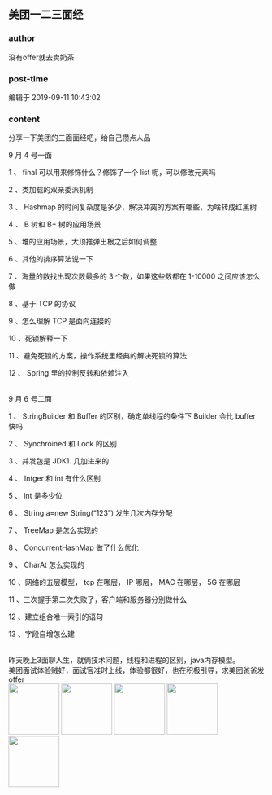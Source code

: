 ## 美团一二三面经
### author 
没有offer就去卖奶茶
### post-time 

编辑于  2019-09-11 10:43:02
### content 
<div class="post-topic-des nc-post-content">
 <div>
  分享一下美团的三面面经吧，给自己攒点人品
 </div>
 <div>
  <p>
   <span>
    9
   </span>
   月
   <span>
    4
   </span>
   号一面
   <span>
   </span>
  </p>
  <p>
   <span>
    1
   </span>
   、
   <span>
    final
   </span>
   可以用来修饰什么？修饰了一个
   <span>
    list
   </span>
   呢，可以修改元素吗
   <span>
   </span>
  </p>
  <p>
   <span>
    2
   </span>
   、类加载的双亲委派机制
   <span>
   </span>
  </p>
  <p>
   <span>
    3
   </span>
   、
   <span>
    Hashmap
   </span>
   的时间复杂度是多少，解决冲突的方案有哪些，为啥转成红黑树
   <span>
   </span>
  </p>
  <p>
   <span>
    4
   </span>
   、
   <span>
    B
   </span>
   树和
   <span>
    B+
   </span>
   树的应用场景
   <span>
   </span>
  </p>
  <p>
   <span>
    5
   </span>
   、堆的应用场景，大顶推弹出根之后如何调整
   <span>
   </span>
  </p>
  <p>
   <span>
    6
   </span>
   、其他的排序算法说一下
   <span>
   </span>
  </p>
  <p>
   <span>
    7
   </span>
   、海量的数找出现次数最多的
   <span>
    3
   </span>
   个数，如果这些数都在
   <span>
    1-10000
   </span>
   之间应该怎么做
   <span>
   </span>
  </p>
  <p>
   <span>
    8
   </span>
   、基于
   <span>
    TCP
   </span>
   的协议
   <span>
   </span>
  </p>
  <p>
   <span>
    9
   </span>
   、怎么理解
   <span>
    TCP
   </span>
   是面向连接的
   <span>
   </span>
  </p>
  <p>
   <span>
    10
   </span>
   、死锁解释一下
   <span>
   </span>
  </p>
  <p>
   <span>
    11
   </span>
   、避免死锁的方案，操作系统里经典的解决死锁的算法
   <span>
   </span>
  </p>
  <p>
   <span>
    12
   </span>
   、
   <span>
    Spring
   </span>
   里的控制反转和依赖注入
   <span>
   </span>
  </p>
  <div>
   <span>
    <br/>
   </span>
  </div>
  <div>
   <span>
    9
   </span>
   月
   <span>
    6
   </span>
   号二面
  </div>
  <p>
   <span>
    1
   </span>
   、
   <span>
    StringBuilder
   </span>
   和
   <span>
    Buffer
   </span>
   的区别，确定单线程的条件下
   <span>
    Builder
   </span>
   会比
   <span>
    buffer
   </span>
   快吗
   <span>
   </span>
  </p>
  <p>
   <span>
    2
   </span>
   、
   <span>
    Synchroined
   </span>
   和
   <span>
    Lock
   </span>
   的区别
   <span>
   </span>
  </p>
  <p>
   <span>
    3
   </span>
   、并发包是
   <span>
    JDK1.
   </span>
   几加进来的
   <span>
   </span>
  </p>
  <p>
   <span>
    4
   </span>
   、
   <span>
    Intger
   </span>
   和
   <span>
    int
   </span>
   有什么区别
   <span>
   </span>
  </p>
  <p>
   <span>
    5
   </span>
   、
   <span>
    int
   </span>
   是多少位
   <span>
   </span>
  </p>
  <p>
   <span>
    6
   </span>
   、
   <span>
    String a=new String(“123”)
   </span>
   发生几次内存分配
   <span>
   </span>
  </p>
  <p>
   <span>
    7
   </span>
   、
   <span>
    TreeMap
   </span>
   是怎么实现的
   <span>
   </span>
  </p>
  <p>
   <span>
    8
   </span>
   、
   <span>
    ConcurrentHashMap
   </span>
   做了什么优化
   <span>
   </span>
  </p>
  <p>
   <span>
    9
   </span>
   、
   <span>
    CharAt
   </span>
   怎么实现的
   <span>
   </span>
  </p>
  <p>
   <span>
    10
   </span>
   、网络的五层模型，
   <span>
    tcp
   </span>
   在哪层，
   <span>
    IP
   </span>
   哪层，
   <span>
    MAC
   </span>
   在哪层，
   <span>
    5G
   </span>
   在哪层
   <span>
   </span>
  </p>
  <p>
   <span>
    11
   </span>
   、三次握手第二次失败了，客户端和服务器分别做什么
   <span>
   </span>
  </p>
  <p>
   <span>
    12
   </span>
   、建立组合唯一索引的语句
   <span>
   </span>
  </p>
  <p>
   <span>
    13
   </span>
   、字段自增怎么建
   <span>
   </span>
  </p>
  <div>
   <br/>
  </div>
  昨天晚上3面聊人生，就俩技术问题，线程和进程的区别，java内存模型。
  <br/>
 </div>
 <div>
  美团面试体验贼好，面试官准时上线，体验都很好，也在积极引导，求美团爸爸发offer
 </div>
 <div>
  <img data-card-emoji="[消灭0offer]" height="100px" src="https://uploadfiles.nowcoder.com/images/20191018/63_1571398983749_602E8F042F463DC47EBFDF6A94ED5A6D" width="100px"/>
  <img data-card-emoji="[消灭0offer]" height="100px" src="https://uploadfiles.nowcoder.com/images/20191018/63_1571398983749_602E8F042F463DC47EBFDF6A94ED5A6D" width="100px"/>
  <img data-card-emoji="[消灭0offer]" height="100px" src="https://uploadfiles.nowcoder.com/images/20191018/63_1571398983749_602E8F042F463DC47EBFDF6A94ED5A6D" width="100px"/>
  <img data-card-emoji="[消灭0offer]" height="100px" src="https://uploadfiles.nowcoder.com/images/20191018/63_1571398983749_602E8F042F463DC47EBFDF6A94ED5A6D" width="100px"/>
  <img data-card-emoji="[消灭0offer]" height="100px" src="https://uploadfiles.nowcoder.com/images/20191018/63_1571398983749_602E8F042F463DC47EBFDF6A94ED5A6D" width="100px"/>
  <br/>
 </div>
</div>
